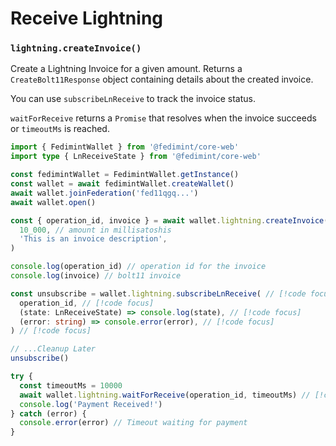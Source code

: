# Receive Lightning

### `lightning.createInvoice()`

Create a Lightning Invoice for a given amount. Returns a `CreateBolt11Response` object containing details about the created invoice.

You can use `subscribeLnReceive` to track the invoice status.

`waitForReceive` returns a `Promise` that resolves when the invoice succeeds or `timeoutMs` is reached.

```ts twoslash
import { FedimintWallet } from '@fedimint/core-web'
import type { LnReceiveState } from '@fedimint/core-web'

const fedimintWallet = FedimintWallet.getInstance()
const wallet = await fedimintWallet.createWallet()
await wallet.joinFederation('fed11qgq...')
await wallet.open()

const { operation_id, invoice } = await wallet.lightning.createInvoice(
  10_000, // amount in millisatoshis
  'This is an invoice description',
)

console.log(operation_id) // operation id for the invoice
console.log(invoice) // bolt11 invoice

const unsubscribe = wallet.lightning.subscribeLnReceive( // [!code focus]
  operation_id, // [!code focus]
  (state: LnReceiveState) => console.log(state), // [!code focus]
  (error: string) => console.error(error), // [!code focus]
) // [!code focus]

// ...Cleanup Later
unsubscribe()

try {
  const timeoutMs = 10000
  await wallet.lightning.waitForReceive(operation_id, timeoutMs) // [!code focus]
  console.log('Payment Received!')
} catch (error) {
  console.error(error) // Timeout waiting for payment
}
```
